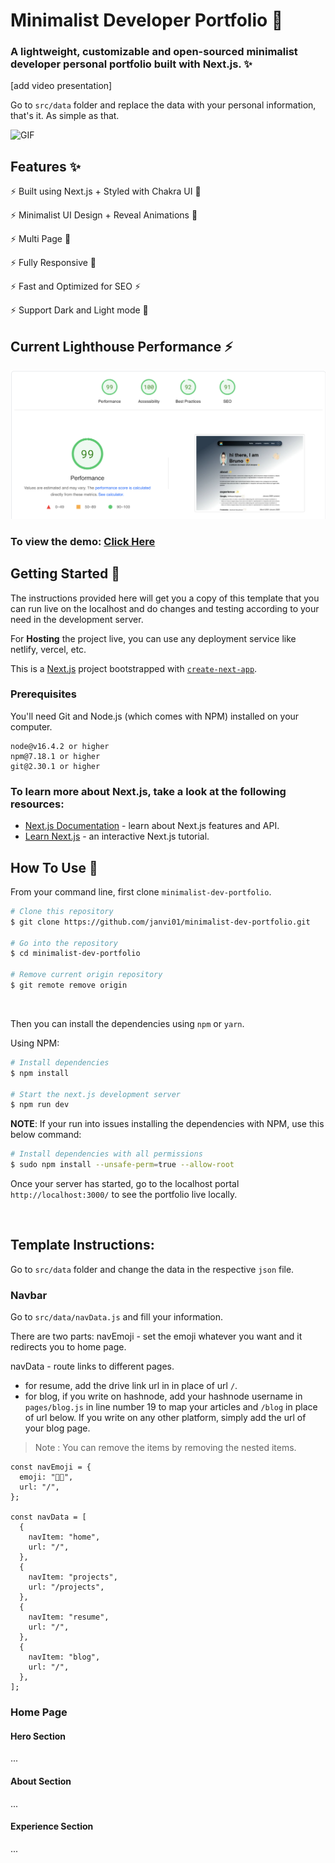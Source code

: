 # Minimalist Developer Portfolio 🚀

### A lightweight, customizable and open-sourced minimalist developer personal portfolio built with Next.js. ✨

[add video presentation]

Go to `src/data` folder and replace the data with your personal information, that's it. As simple as that.

![GIF](https://media.giphy.com/media/F1ZR9NJoNMmLWynn2M/giphy.gif)

## Features ✨

⚡️ Built using Next.js + Styled with Chakra UI 💫

⚡️ Minimalist UI Design + Reveal Animations 🌟

⚡️ Multi Page 💎

⚡️ Fully Responsive 🚀

⚡️ Fast and Optimized for SEO ⚡

⚡️ Support Dark and Light mode 🌙

## Current Lighthouse Performance ⚡

![Lighthouse](src/assets/Performance.png)

### To view the demo: [Click Here](https://minimalist-dev-portfolio.vercel.app/)

## Getting Started 🚀

The instructions provided here will get you a copy of this template that you can run live on the localhost and do changes and testing according to your need in the development server.

For **Hosting** the project live, you can use any deployment service like netlify, vercel, etc.

This is a [Next.js](https://nextjs.org/) project bootstrapped with [`create-next-app`](https://github.com/vercel/next.js/tree/canary/packages/create-next-app).

### Prerequisites

You'll need Git and Node.js (which comes with NPM) installed on your computer.

```
node@v16.4.2 or higher
npm@7.18.1 or higher
git@2.30.1 or higher
```

### To learn more about Next.js, take a look at the following resources:

- [Next.js Documentation](https://nextjs.org/docs) - learn about Next.js features and API.
- [Learn Next.js](https://nextjs.org/learn) - an interactive Next.js tutorial.

## How To Use 🔧

From your command line, first clone `minimalist-dev-portfolio`.

```bash
# Clone this repository
$ git clone https://github.com/janvi01/minimalist-dev-portfolio.git

# Go into the repository
$ cd minimalist-dev-portfolio

# Remove current origin repository
$ git remote remove origin
```

<br/>

Then you can install the dependencies using `npm` or `yarn`.

Using NPM:

```bash
# Install dependencies
$ npm install

# Start the next.js development server
$ npm run dev
```

**NOTE**:
If your run into issues installing the dependencies with NPM, use this below command:

```bash
# Install dependencies with all permissions
$ sudo npm install --unsafe-perm=true --allow-root
```

Once your server has started, go to the localhost portal `http://localhost:3000/` to see the portfolio live locally.

<br/>

## Template Instructions:

Go to `src/data` folder and change the data in the respective `json` file.

### Navbar

Go to `src/data/navData.js` and fill your information.

There are two parts: navEmoji - set the emoji whatever you want and it redirects you to home page.

navData - route links to different pages.

- for resume, add the drive link url in in place of url `/`.
- for blog, if you write on hashnode, add your hashnode username in `pages/blog.js` in line number 19 to map your articles and `/blog` in place of url below. If you write on any other platform, simply add the url of your blog page.

> Note : You can remove the items by removing the nested items.

```
const navEmoji = {
  emoji: "🧑‍💻",
  url: "/",
};

const navData = [
  {
    navItem: "home",
    url: "/",
  },
  {
    navItem: "projects",
    url: "/projects",
  },
  {
    navItem: "resume",
    url: "/",
  },
  {
    navItem: "blog",
    url: "/",
  },
];
```

### Home Page

#### Hero Section

...

#### About Section

...

#### Experience Section

...
